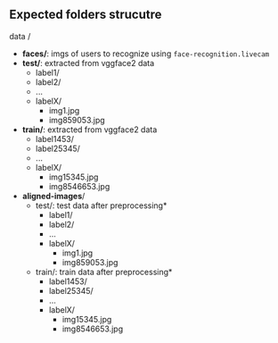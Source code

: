 ## Expected folders strucutre

data /
  - **faces/**: imgs of users to recognize using `face-recognition.livecam`
  - **test/**: extracted from vggface2 data
    - label1/
    - label2/
    - ...
    - labelX/
      - img1.jpg
      - img859053.jpg
  - **train/**: extracted from vggface2 data
    - label1453/
    - label25345/
    - ...
    - labelX/
      - img15345.jpg
      - img8546653.jpg
  - **aligned-images**/
    - test/: test data after preprocessing* 
      - label1/
      - label2/
      - ...
      - labelX/
        - img1.jpg
        - img859053.jpg    
    - train/: train data after preprocessing*
      - label1453/
      - label25345/
      - ...
      - labelX/
        - img15345.jpg
        - img8546653.jpg
